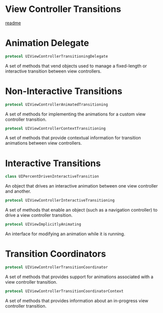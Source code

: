 # View Controller Transitions

[readme](https://www.objc.io/issues/5-ios7/view-controller-transitions/)

# Animation Delegate

```swift
protocol UIViewControllerTransitioningDelegate
```
A set of methods that vend objects used to manage a fixed-length or interactive transition between view controllers.

# Non-Interactive Transitions
```swift
protocol UIViewControllerAnimatedTransitioning
```
A set of methods for implementing the animations for a custom view controller transition.

```swift
protocol UIViewControllerContextTransitioning
```
A set of methods that provide contextual information for transition animations between view controllers.

# Interactive Transitions

```swift
class UIPercentDrivenInteractiveTransition
```
An object that drives an interactive animation between one view controller and another.

```swift
protocol UIViewControllerInteractiveTransitioning
```
A set of methods that enable an object (such as a navigation controller) to drive a view controller transition.

```swift
protocol UIViewImplicitlyAnimating
```
An interface for modifying an animation while it is running.

# Transition Coordinators

```swift
protocol UIViewControllerTransitionCoordinator
```
A set of methods that provides support for animations associated with a view controller transition.

```swift
protocol UIViewControllerTransitionCoordinatorContext
```
A set of methods that provides information about an in-progress view controller transition.
